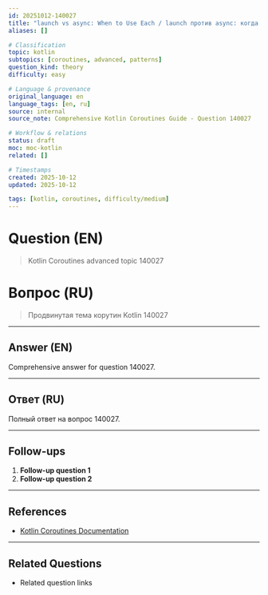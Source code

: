 ```yaml
---
id: 20251012-140027
title: "launch vs async: When to Use Each / launch против async: когда использовать"
aliases: []

# Classification
topic: kotlin
subtopics: [coroutines, advanced, patterns]
question_kind: theory
difficulty: easy

# Language & provenance
original_language: en
language_tags: [en, ru]
source: internal
source_note: Comprehensive Kotlin Coroutines Guide - Question 140027

# Workflow & relations
status: draft
moc: moc-kotlin
related: []

# Timestamps
created: 2025-10-12
updated: 2025-10-12

tags: [kotlin, coroutines, difficulty/medium]
---
```

# Question (EN)
> Kotlin Coroutines advanced topic 140027

# Вопрос (RU)
> Продвинутая тема корутин Kotlin 140027

---

## Answer (EN)

Comprehensive answer for question 140027.

---

## Ответ (RU)

Полный ответ на вопрос 140027.

---

## Follow-ups

1. **Follow-up question 1**
2. **Follow-up question 2**

---

## References

- [Kotlin Coroutines Documentation](https://kotlinlang.org/docs/coroutines-overview.html)

---

## Related Questions

- Related question links
